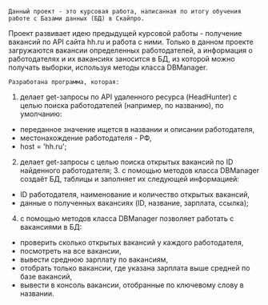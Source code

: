     Данный проект - это курсовая работа, написанная по итогу обучения работе с Базами данных (БД) в Скайпро.
Проект развивает идею предыдущей курсовой работы - получение вакансий по API сайта hh.ru и работа с ними.
Только в данном проекте загружаются вакансии определенных работодателей, а
информация о работодателях и их вакансиях заносится в БД, 
из которой можно получать выборки, используя методы класса DBManager.

    Разработана программа, которая:
1. делает get-запросы по API удаленного ресурса (HeadHunter) с целью поиска работодателей (например, по названию), 
по умолчанию: 
  - переданное значение ищется в названии и описании работодателя,
  - местонахождение работодателя - РФ,
  - host = 'hh.ru'; 
2. делает get-запросы с целью поиска открытых вакансий по ID найденного работодателя;
   3. с помощью методов класса DBManager создаёт БД, таблицы и заполняет их следующей информацией:
  - ID работодателя, наименование и количество открытых вакансий,
  - данные о полученных вакансиях (ID, название, зарплата, ссылка);
4. с помощью методов класса DBManager позволяет работать с вакансиями в БД:
  - проверить сколько открытых вакансий у каждого работодателя, 
  - посмотреть на все вакансии, 
  - вывести среднюю зарплату по вакансиям,
  - отобрать только вакансии, где указана зарплата выше средней по базе вакансий,
  - вывести в консоль вакансии, отобранные по ключевому слову в названии.
  





